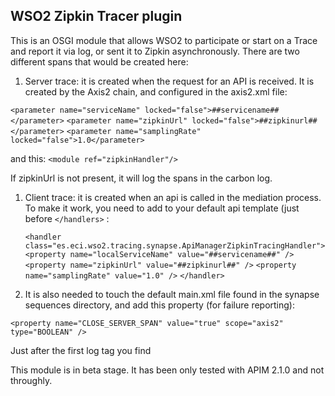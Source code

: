 ## WSO2 Zipkin Tracer plugin

This is an OSGI module that allows WSO2 to participate or start on a Trace and report it via log, or sent it to Zipkin asynchronously. There are two different spans that would be created here:

1. Server trace: it is created when the request for an API is received. It is created by the Axis2 chain, and configured in the axis2.xml file:

`<parameter name="serviceName" locked="false">##servicename##</parameter>`
`<parameter name="zipkinUrl" locked="false">##zipkinurl##</parameter>`
`<parameter name="samplingRate" locked="false">1.0</parameter>`

and this:
`<module ref="zipkinHandler"/>`

If zipkinUrl is not present, it will log the spans in the carbon log.

1. Client trace: it is created when an api is called in the mediation process. To make it work, you need to add to your default api template (just before `</handlers>` :

    `<handler class="es.eci.wso2.tracing.synapse.ApiManagerZipkinTracingHandler">`
      `<property name="localServiceName" value="##servicename##" />`
      `<property name="zipkinUrl" value="##zipkinurl##" />`
      `<property name="samplingRate" value="1.0" />`
    `</handler>`

1. It is also needed to touch the default main.xml file found in the synapse sequences directory, and add this property (for failure reporting):

`<property name="CLOSE_SERVER_SPAN" value="true" scope="axis2" type="BOOLEAN" />`

Just after the first log tag you find

This module is in beta stage. It has been only tested with APIM 2.1.0 and not throughly.


